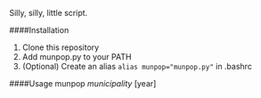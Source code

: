 Silly, silly, little script.

####Installation
1. Clone this repository
2. Add munpop.py to your PATH
3. (Optional) Create an alias `alias munpop="munpop.py"` in .bashrc

####Usage
    munpop _municipality_ [year]
